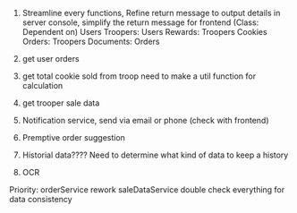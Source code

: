 1. Streamline every functions, Refine return message to output details in server console, simplify the return message for frontend (Class: Dependent on)
    Users
    Troopers: Users
    Rewards: Troopers
    Cookies
    Orders: Troopers
    Documents: Orders

16. get user orders

14. get total cookie sold from troop
    need to make a util function for calculation

15. get trooper sale data

2. Notification service, send via email or phone (check with frontend)

8. Premptive order suggestion 

9. Historial data???? Need to determine what kind of data to keep a history

10. OCR


Priority: 
    orderService rework
    saleDataService
    double check everything for data consistency


